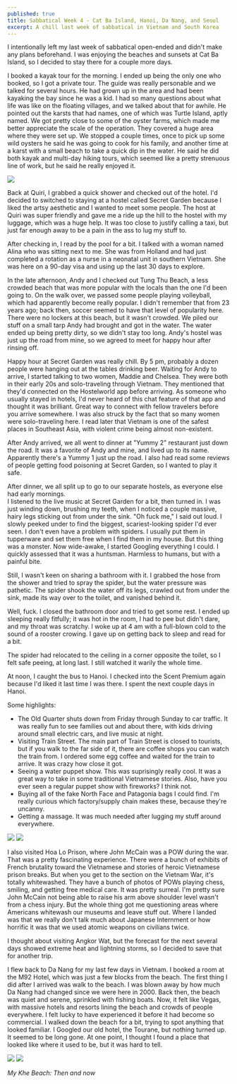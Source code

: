```yaml
---
published: true
title: Sabbatical Week 4 - Cat Ba Island, Hanoi, Da Nang, and Seoul
excerpt: A chill last week of sabbatical in Vietnam and South Korea
---
```


I intentionally left my last week of sabbatical open-ended and didn't 
make any plans beforehand. I was enjoying the beaches and sunsets at Cat Ba Island, so I 
decided to stay there for a couple more days. 

I booked a kayak tour for the morning. I ended up being the only one who booked,
so I got a private tour. The guide was really personable and we talked for several hours.
He had grown up in the area and had been kayaking the bay since he was a kid. I had so many questions 
about what life was like on the floating villages, and we talked about that for awhile. He pointed 
out the karsts that had names, one of which was Turtle Island, aptly named. We got pretty close to some of the 
oyster farms, which made me better appreciate the scale of the operation. They covered a huge area where they were set up.
We stopped a couple times, once to pick up some wild oysters he said he was going to cook for his family, and another 
time at a karst with a small beach to take a quick dip in the water. He said he did both kayak and multi-day hiking tours, which seemed like a pretty strenuous line of work, 
but he said he really enjoyed it.

![]({{site.cdn_path}}/2023/05/21/turtle_rock.jpeg)

Back at Quiri, I grabbed a quick shower and checked out of the hotel. I'd decided to switched to 
staying at a hostel called Secret Garden because I liked the artsy aesthetic and 
I wanted to meet some people. The host at Quiri was super friendly and gave me a ride
up the hill to the hostel with my luggage, which was a huge help. It was too close to justify calling a taxi,
but just far enough away to be a pain in the ass to lug my stuff to.

After checking in, I read by the pool for a bit. I talked with a woman named Alina who was sitting next to me.
She was from Holland and had just completed a rotation as a nurse in a neonatal unit in southern Vietnam. She was 
here on a 90-day visa and using up the last 30 days to explore.

In the late afternoon, Andy and I checked out Tung Thu Beach, a less crowded beach that was more 
popular with the locals than the one I'd been going to. On the walk over, we passed some people playing volleyball,
which had apparently become really popular. I didn't remember that from 23 years ago; back then, soccer seemed to have that 
level of popularity here. There were no lockers at this beach, but it wasn't crowded. We piled our stuff on a small tarp Andy
had brought and got in the water. The water ended up being pretty dirty, so we didn't stay too long. Andy's hostel
was just up the road from mine, so we agreed to meet for happy hour after rinsing off.

Happy hour at Secret Garden was really chill. By 5 pm, probably a dozen people were hanging out 
at the tables drinking beer. Waiting for Andy to arrive, I started talking to two women, 
Maddie and Chelsea. They were both in their early 20s and solo-traveling through Vietnam.
They mentioned that they'd connected on the Hostelworld app before arriving. As someone who
usually stayed in hotels, I'd never heard of this chat feature of that app and thought it was brilliant.
Great way to connect with fellow travelers before you arrive somewhere. I was also struck by the fact that
so many women were solo-traveling here. I read later that Vietnam is one of the safest places 
in Southeast Asia, with violent crime being almost non-existent. 

After Andy arrived, we all went to dinner at "Yummy 2" restaurant just down the road. It was 
a favorite of Andy and mine, and lived up to its name. Apparently there's a Yummy 1 just up the road.
I also had read some reviews of people getting food poisoning at Secret Garden, so I wanted to play it safe.

After dinner, we all split up to go to our separate hostels, as everyone else had early mornings.  
I listened to the live music at Secret Garden for a bit, then turned in. I was just winding down,
brushing my teeth, when I noticed a couple massive, hairy legs sticking out from under the sink.
"Oh fuck me," I said out loud. I slowly peeked under to find the biggest, scariest-looking spider I'd 
ever seen. I don't even have a problem with spiders. I usually put them in tupperware and set them free
when I find them in my house. But this thing was a monster. Now wide-awake, I started Googling everything I could.
I quickly assessed that it was a huntsman. Harmless to humans, but with a painful bite.

Still, I wasn't keen on sharing a bathroom with it. I grabbed the hose from the shower and tried to spray the spider,
but the water pressure was pathetic. The spider shook the water off its legs, crawled out from 
under the sink, made its way over to the toilet, and vanished behind it.

Well, fuck. I closed the bathroom door and tried to get some rest. I ended up sleeping really fitfully;
it was hot in the room, I had to pee but didn't dare, and my throat was scratchy. I woke up
at 4 am with a full-blown cold to the sound of a rooster crowing. I gave up on getting back to sleep and read for a bit.

The spider had relocated to the ceiling in a corner opposite the toilet, so I felt safe peeing, at long last.
I still watched it warily the whole time.

At noon, I caught the bus to Hanoi. I checked into the Scent Premium again because I'd liked it 
last time I was there. I spent the next couple days in Hanoi.

Some highlights:
* The Old Quarter shuts down from Friday through Sunday to car traffic. It was really fun to see families out and about there, with kids driving around small electric cars, and live music at night.
* Visiting Train Street. The main part of Train Street is closed to tourists, but if you walk to the far side of it, there are coffee shops you can watch the train from. I ordered some egg coffee and waited for the train to arrive. It was crazy how close it got.
* Seeing a water puppet show. This was suprisingly really cool. It was a great way to take in some traditional Vietnamese stories. Also, have you ever seen a regular puppet show with fireworks? I think not.
* Buying all of the fake North Face and Patagonia bags I could find. I'm really curious which factory/supply chain makes these, because they're uncanny.
* Getting a massage. It was much needed after lugging my stuff around everywhere.

![]({{site.cdn_path}}/2023/05/21/train_street.jpeg)
![]({{site.cdn_path}}/2023/05/21/water_puppets.jpeg)

I also visited Hoa Lo Prison, where John McCain was a POW during the war. That was a pretty fascinating experience.
There were a bunch of exhibits of French brutality toward the Vietnamese and stories of 
heroic Vietnamese prison breaks. But when you get to the section on the Vietnam War, it's totally 
whitewashed. They have a bunch of photos of POWs playing chess, smiling, and getting free medical care.
It was pretty surreal. I'm pretty sure John McCain not being able to raise his arm above shoulder level wasn't 
from a chess injury. But the whole thing got me questioning areas where Americans whitewash our museums and leave stuff out.
Where I landed was that we really don't talk much about Japanese Internment or how horrific it was that we used 
atomic weapons on civilians twice.

I thought about visiting Angkor Wat, but the forecast for the next several days showed extreme heat 
and lightning storms, so I decided to save that for another trip.

I flew back to Da Nang for my last few days in Vietnam. I booked a room at the M92 Hotel, which was just a few blocks from the beach.
The first thing I did after I arrived was walk to the beach. I was blown away by how much Da Nang had changed since
we were here in 2000. Back then, the beach was quiet and serene, sprinkled with fishing boats. Now, it felt like Vegas,
with massive hotels and resorts lining the beach and crowds of people everywhere. I felt lucky to have experienced it 
before it had become so commercial. I walked down the beach for a bit, trying to spot anything that looked familiar. 
I Googled our old hotel, the Tourane, but nothing turned up. It seemed to be long gone. At one point, I thought I found 
a place that looked like where it used to be, but it was hard to tell. 

![]({{site.cdn_path}}/2023/05/21/da_nang_before.jpg)
![]({{site.cdn_path}}/2023/05/21/da_nang_today.jpeg)

_My Khe Beach: Then and now_

